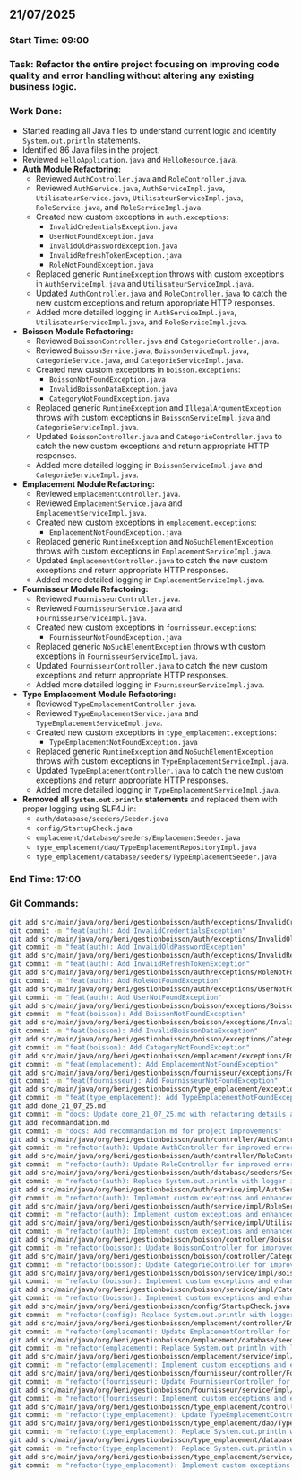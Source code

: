 ## 21/07/2025

### Start Time: 09:00
### Task: Refactor the entire project focusing on improving code quality and error handling without altering any existing business logic.
### Work Done:
- Started reading all Java files to understand current logic and identify `System.out.println` statements.
- Identified 86 Java files in the project.
- Reviewed `HelloApplication.java` and `HelloResource.java`.
- **Auth Module Refactoring:**
    - Reviewed `AuthController.java` and `RoleController.java`.
    - Reviewed `AuthService.java`, `AuthServiceImpl.java`, `UtilisateurService.java`, `UtilisateurServiceImpl.java`, `RoleService.java`, and `RoleServiceImpl.java`.
    - Created new custom exceptions in `auth.exceptions`:
        - `InvalidCredentialsException.java`
        - `UserNotFoundException.java`
        - `InvalidOldPasswordException.java`
        - `InvalidRefreshTokenException.java`
        - `RoleNotFoundException.java`
    - Replaced generic `RuntimeException` throws with custom exceptions in `AuthServiceImpl.java` and `UtilisateurServiceImpl.java`.
    - Updated `AuthController.java` and `RoleController.java` to catch the new custom exceptions and return appropriate HTTP responses.
    - Added more detailed logging in `AuthServiceImpl.java`, `UtilisateurServiceImpl.java`, and `RoleServiceImpl.java`.
- **Boisson Module Refactoring:**
    - Reviewed `BoissonController.java` and `CategorieController.java`.
    - Reviewed `BoissonService.java`, `BoissonServiceImpl.java`, `CategorieService.java`, and `CategorieServiceImpl.java`.
    - Created new custom exceptions in `boisson.exceptions`:
        - `BoissonNotFoundException.java`
        - `InvalidBoissonDataException.java`
        - `CategoryNotFoundException.java`
    - Replaced generic `RuntimeException` and `IllegalArgumentException` throws with custom exceptions in `BoissonServiceImpl.java` and `CategorieServiceImpl.java`.
    - Updated `BoissonController.java` and `CategorieController.java` to catch the new custom exceptions and return appropriate HTTP responses.
    - Added more detailed logging in `BoissonServiceImpl.java` and `CategorieServiceImpl.java`.
- **Emplacement Module Refactoring:**
    - Reviewed `EmplacementController.java`.
    - Reviewed `EmplacementService.java` and `EmplacementServiceImpl.java`.
    - Created new custom exceptions in `emplacement.exceptions`:
        - `EmplacementNotFoundException.java`
    - Replaced generic `RuntimeException` and `NoSuchElementException` throws with custom exceptions in `EmplacementServiceImpl.java`.
    - Updated `EmplacementController.java` to catch the new custom exceptions and return appropriate HTTP responses.
    - Added more detailed logging in `EmplacementServiceImpl.java`.
- **Fournisseur Module Refactoring:**
    - Reviewed `FournisseurController.java`.
    - Reviewed `FournisseurService.java` and `FournisseurServiceImpl.java`.
    - Created new custom exceptions in `fournisseur.exceptions`:
        - `FournisseurNotFoundException.java`
    - Replaced generic `NoSuchElementException` throws with custom exceptions in `FournisseurServiceImpl.java`.
    - Updated `FournisseurController.java` to catch the new custom exceptions and return appropriate HTTP responses.
    - Added more detailed logging in `FournisseurServiceImpl.java`.
- **Type Emplacement Module Refactoring:**
    - Reviewed `TypeEmplacementController.java`.
    - Reviewed `TypeEmplacementService.java` and `TypeEmplacementServiceImpl.java`.
    - Created new custom exceptions in `type_emplacement.exceptions`:
        - `TypeEmplacementNotFoundException.java`
    - Replaced generic `RuntimeException` and `NoSuchElementException` throws with custom exceptions in `TypeEmplacementServiceImpl.java`.
    - Updated `TypeEmplacementController.java` to catch the new custom exceptions and return appropriate HTTP responses.
    - Added more detailed logging in `TypeEmplacementServiceImpl.java`.
- **Removed all `System.out.println` statements** and replaced them with proper logging using SLF4J in:
    - `auth/database/seeders/Seeder.java`
    - `config/StartupCheck.java`
    - `emplacement/database/seeders/EmplacementSeeder.java`
    - `type_emplacement/dao/TypeEmplacementRepositoryImpl.java`
    - `type_emplacement/database/seeders/TypeEmplacementSeeder.java`

### End Time: 17:00

### Git Commands:
```bash
git add src/main/java/org/beni/gestionboisson/auth/exceptions/InvalidCredentialsException.java
git commit -m "feat(auth): Add InvalidCredentialsException"
git add src/main/java/org/beni/gestionboisson/auth/exceptions/InvalidOldPasswordException.java
git commit -m "feat(auth): Add InvalidOldPasswordException"
git add src/main/java/org/beni/gestionboisson/auth/exceptions/InvalidRefreshTokenException.java
git commit -m "feat(auth): Add InvalidRefreshTokenException"
git add src/main/java/org/beni/gestionboisson/auth/exceptions/RoleNotFoundException.java
git commit -m "feat(auth): Add RoleNotFoundException"
git add src/main/java/org/beni/gestionboisson/auth/exceptions/UserNotFoundException.java
git commit -m "feat(auth): Add UserNotFoundException"
git add src/main/java/org/beni/gestionboisson/boisson/exceptions/BoissonNotFoundException.java
git commit -m "feat(boisson): Add BoissonNotFoundException"
git add src/main/java/org/beni/gestionboisson/boisson/exceptions/InvalidBoissonDataException.java
git commit -m "feat(boisson): Add InvalidBoissonDataException"
git add src/main/java/org/beni/gestionboisson/boisson/exceptions/CategoryNotFoundException.java
git commit -m "feat(boisson): Add CategoryNotFoundException"
git add src/main/java/org/beni/gestionboisson/emplacement/exceptions/EmplacementNotFoundException.java
git commit -m "feat(emplacement): Add EmplacementNotFoundException"
git add src/main/java/org/beni/gestionboisson/fournisseur/exceptions/FournisseurNotFoundException.java
git commit -m "feat(fournisseur): Add FournisseurNotFoundException"
git add src/main/java/org/beni/gestionboisson/type_emplacement/exceptions/TypeEmplacementNotFoundException.java
git commit -m "feat(type_emplacement): Add TypeEmplacementNotFoundException"
git add done_21_07_25.md
git commit -m "docs: Update done_21_07_25.md with refactoring details and git commands"
git add recommandation.md
git commit -m "docs: Add recommandation.md for project improvements"
git add src/main/java/org/beni/gestionboisson/auth/controller/AuthController.java
git commit -m "refactor(auth): Update AuthController for improved error handling and logging"
git add src/main/java/org/beni/gestionboisson/auth/controller/RoleController.java
git commit -m "refactor(auth): Update RoleController for improved error handling and logging"
git add src/main/java/org/beni/gestionboisson/auth/database/seeders/Seeder.java
git commit -m "refactor(auth): Replace System.out.println with logger in Seeder"
git add src/main/java/org/beni/gestionboisson/auth/service/impl/AuthServiceImpl.java
git commit -m "refactor(auth): Implement custom exceptions and enhanced logging in AuthServiceImpl"
git add src/main/java/org/beni/gestionboisson/auth/service/impl/RoleServiceImpl.java
git commit -m "refactor(auth): Implement custom exceptions and enhanced logging in RoleServiceImpl"
git add src/main/java/org/beni/gestionboisson/auth/service/impl/UtilisateurServiceImpl.java
git commit -m "refactor(auth): Implement custom exceptions and enhanced logging in UtilisateurServiceImpl"
git add src/main/java/org/beni/gestionboisson/boisson/controller/BoissonController.java
git commit -m "refactor(boisson): Update BoissonController for improved error handling and logging"
git add src/main/java/org/beni/gestionboisson/boisson/controller/CategorieController.java
git commit -m "refactor(boisson): Update CategorieController for improved error handling and logging"
git add src/main/java/org/beni/gestionboisson/boisson/service/impl/BoissonServiceImpl.java
git commit -m "refactor(boisson): Implement custom exceptions and enhanced logging in BoissonServiceImpl"
git add src/main/java/org/beni/gestionboisson/boisson/service/impl/CategorieServiceImpl.java
git commit -m "refactor(boisson): Implement custom exceptions and enhanced logging in CategorieServiceImpl"
git add src/main/java/org/beni/gestionboisson/config/StartupCheck.java
git commit -m "refactor(config): Replace System.out.println with logger in StartupCheck"
git add src/main/java/org/beni/gestionboisson/emplacement/controller/EmplacementController.java
git commit -m "refactor(emplacement): Update EmplacementController for improved error handling and logging"
git add src/main/java/org/beni/gestionboisson/emplacement/database/seeders/EmplacementSeeder.java
git commit -m "refactor(emplacement): Replace System.out.println with logger in EmplacementSeeder"
git add src/main/java/org/beni/gestionboisson/emplacement/service/impl/EmplacementServiceImpl.java
git commit -m "refactor(emplacement): Implement custom exceptions and enhanced logging in EmplacementServiceImpl"
git add src/main/java/org/beni/gestionboisson/fournisseur/controller/FournisseurController.java
git commit -m "refactor(fournisseur): Update FournisseurController for improved error handling and logging"
git add src/main/java/org/beni/gestionboisson/fournisseur/service/impl/FournisseurServiceImpl.java
git commit -m "refactor(fournisseur): Implement custom exceptions and enhanced logging in FournisseurServiceImpl"
git add src/main/java/org/beni/gestionboisson/type_emplacement/controller/TypeEmplacementController.java
git commit -m "refactor(type_emplacement): Update TypeEmplacementController for improved error handling and logging"
git add src/main/java/org/beni/gestionboisson/type_emplacement/dao/TypeEmplacementRepositoryImpl.java
git commit -m "refactor(type_emplacement): Replace System.out.println with logger in TypeEmplacementRepositoryImpl"
git add src/main/java/org/beni/gestionboisson/type_emplacement/database/seeders/TypeEmplacementSeeder.java
git commit -m "refactor(type_emplacement): Replace System.out.println with logger in TypeEmplacementSeeder"
git add src/main/java/org/beni/gestionboisson/type_emplacement/service/impl/TypeEmplacementServiceImpl.java
git commit -m "refactor(type_emplacement): Implement custom exceptions and enhanced logging in TypeEmplacementServiceImpl"